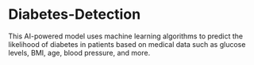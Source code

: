 # Diabetes-Detection
This AI-powered model uses machine learning algorithms to predict the likelihood of diabetes in patients based on medical data such as glucose levels, BMI, age, blood pressure, and more. 
